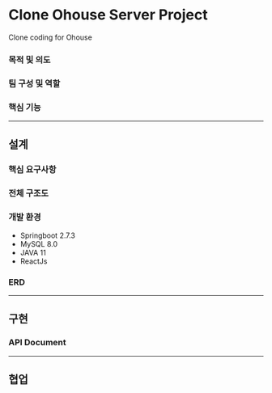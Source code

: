 # Clone Ohouse Server Project
Clone coding for Ohouse

### 목적 및 의도

### 팀 구성 및 역할

### 핵심 기능

---
## 설계
### 핵심 요구사항

### 전체 구조도

### 개발 환경
- Springboot 2.7.3
- MySQL 8.0
- JAVA 11
- ReactJs

### ERD

---
## 구현
### API Document


---
## 협업



